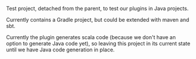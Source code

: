 Test project, detached from the parent, to test our plugins in Java projects.

Currently contains a Gradle project, but could be extended with maven and sbt.

Currently the plugin generates scala code (because we don't have an option
to generate Java code yet), so leaving this project in its current state until
we have Java code generation in place.
